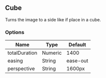 ---
---

## Cube

Turns the image to a side like if place in a cube.

### Options

| Name | Type | Default |
|------|------|---------|
| totalDuration | Numeric | 1400 |
| easing | String | ease-out |
| perspective | String | 1600px |
